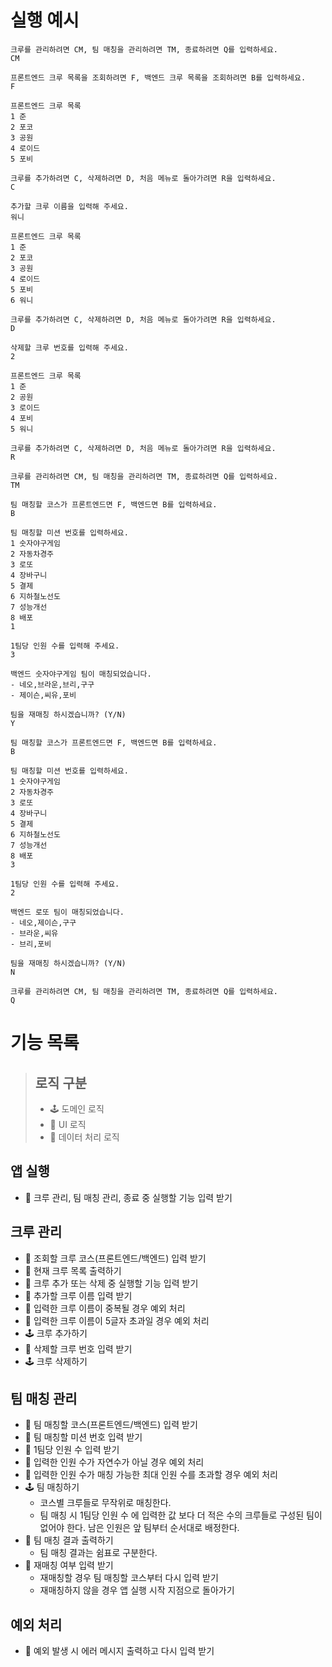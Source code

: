 # 실행 예시

```
크루를 관리하려면 CM, 팀 매칭을 관리하려면 TM, 종료하려면 Q를 입력하세요.
CM

프론트엔드 크루 목록을 조회하려면 F, 백엔드 크루 목록을 조회하려면 B를 입력하세요.
F

프론트엔드 크루 목록
1 준
2 포코
3 공원
4 로이드
5 포비

크루를 추가하려면 C, 삭제하려면 D, 처음 메뉴로 돌아가려면 R을 입력하세요.
C

추가할 크루 이름을 입력해 주세요.
워니

프론트엔드 크루 목록
1 준
2 포코
3 공원
4 로이드
5 포비
6 워니

크루를 추가하려면 C, 삭제하려면 D, 처음 메뉴로 돌아가려면 R을 입력하세요.
D

삭제할 크루 번호를 입력해 주세요.
2

프론트엔드 크루 목록
1 준
2 공원
3 로이드
4 포비
5 워니

크루를 추가하려면 C, 삭제하려면 D, 처음 메뉴로 돌아가려면 R을 입력하세요.
R

크루를 관리하려면 CM, 팀 매칭을 관리하려면 TM, 종료하려면 Q를 입력하세요.
TM

팀 매칭할 코스가 프론트엔드면 F, 백엔드면 B를 입력하세요.
B

팀 매칭할 미션 번호를 입력하세요.
1 숫자야구게임
2 자동차경주
3 로또
4 장바구니
5 결제
6 지하철노선도
7 성능개선
8 배포
1

1팀당 인원 수를 입력해 주세요.
3

백엔드 숫자야구게임 팀이 매칭되었습니다.
- 네오,브라운,브리,구구
- 제이슨,씨유,포비

팀을 재매칭 하시겠습니까? (Y/N)
Y

팀 매칭할 코스가 프론트엔드면 F, 백엔드면 B를 입력하세요.
B

팀 매칭할 미션 번호를 입력하세요.
1 숫자야구게임
2 자동차경주
3 로또
4 장바구니
5 결제
6 지하철노선도
7 성능개선
8 배포
3

1팀당 인원 수를 입력해 주세요.
2

백엔드 로또 팀이 매칭되었습니다.
- 네오,제이슨,구구
- 브라운,씨유
- 브리,포비

팀을 재매칭 하시겠습니까? (Y/N)
N

크루를 관리하려면 CM, 팀 매칭을 관리하려면 TM, 종료하려면 Q를 입력하세요.
Q
```

# 기능 목록

> ## 로직 구분
>
> - 🕹 도메인 로직
> - 👤 UI 로직
> - 🔧 데이터 처리 로직

## 앱 실행

- 👤 크루 관리, 팀 매칭 관리, 종료 중 실행할 기능 입력 받기

## 크루 관리

- 👤 조회할 크루 코스(프론트엔드/백엔드) 입력 받기
- 👤 현재 크루 목록 출력하기
- 👤 크루 추가 또는 삭제 중 실행할 기능 입력 받기
- 👤 추가할 크루 이름 입력 받기
- 🔧 입력한 크루 이름이 중복될 경우 예외 처리
- 🔧 입력한 크루 이름이 5글자 초과일 경우 예외 처리
- 🕹 크루 추가하기
- 👤 삭제할 크루 번호 입력 받기
- 🕹 크루 삭제하기

## 팀 매칭 관리

- 👤 팀 매칭할 코스(프론트엔드/백엔드) 입력 받기
- 👤 팀 매칭할 미션 번호 입력 받기
- 👤 1팀당 인원 수 입력 받기
- 🔧 입력한 인원 수가 자연수가 아닐 경우 예외 처리
- 🔧 입력한 인원 수가 매칭 가능한 최대 인원 수를 초과할 경우 예외 처리
- 🕹 팀 매칭하기
  - 코스별 크루들로 무작위로 매칭한다.
  - 팀 매칭 시 1팀당 인원 수 에 입력한 값 보다 더 적은 수의 크루들로 구성된 팀이 없어야 한다. 남은 인원은 앞 팀부터 순서대로 배정한다.
- 👤 팀 매칭 결과 출력하기
  - 팀 매칭 결과는 쉼표로 구분한다.
- 👤 재매칭 여부 입력 받기
  - 재매칭할 경우 팀 매칭할 코스부터 다시 입력 받기
  - 재매칭하지 않을 경우 앱 실행 시작 지점으로 돌아가기

## 예외 처리

- 🔧 예외 발생 시 에러 메시지 출력하고 다시 입력 받기
